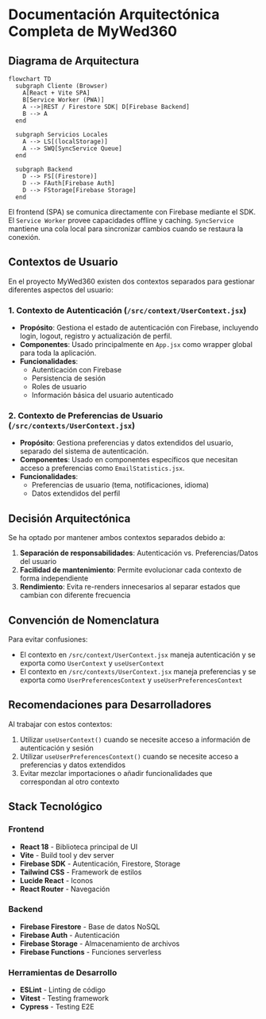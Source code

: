 # Documentación Arquitectónica Completa de MyWed360

## Diagrama de Arquitectura

```mermaid
flowchart TD
  subgraph Cliente (Browser)
    A[React + Vite SPA]
    B[Service Worker (PWA)]
    A -->|REST / Firestore SDK| D[Firebase Backend]
    B --> A
  end

  subgraph Servicios Locales
    A --> LS[(localStorage)]
    A --> SWQ[SyncService Queue]
  end

  subgraph Backend
    D --> FS[(Firestore)]
    D --> FAuth[Firebase Auth]
    D --> FStorage[Firebase Storage]
  end
```

El frontend (SPA) se comunica directamente con Firebase mediante el SDK. El `Service Worker` provee capacidades offline y caching. `SyncService` mantiene una cola local para sincronizar cambios cuando se restaura la conexión.

## Contextos de Usuario

En el proyecto MyWed360 existen dos contextos separados para gestionar diferentes aspectos del usuario:

### 1. Contexto de Autenticación (`/src/context/UserContext.jsx`)

- **Propósito**: Gestiona el estado de autenticación con Firebase, incluyendo login, logout, registro y actualización de perfil.
- **Componentes**: Usado principalmente en `App.jsx` como wrapper global para toda la aplicación.
- **Funcionalidades**: 
  - Autenticación con Firebase
  - Persistencia de sesión
  - Roles de usuario
  - Información básica del usuario autenticado

### 2. Contexto de Preferencias de Usuario (`/src/contexts/UserContext.jsx`)

- **Propósito**: Gestiona preferencias y datos extendidos del usuario, separado del sistema de autenticación.
- **Componentes**: Usado en componentes específicos que necesitan acceso a preferencias como `EmailStatistics.jsx`.
- **Funcionalidades**:
  - Preferencias de usuario (tema, notificaciones, idioma)
  - Datos extendidos del perfil

## Decisión Arquitectónica

Se ha optado por mantener ambos contextos separados debido a:

1. **Separación de responsabilidades**: Autenticación vs. Preferencias/Datos del usuario
2. **Facilidad de mantenimiento**: Permite evolucionar cada contexto de forma independiente
3. **Rendimiento**: Evita re-renders innecesarios al separar estados que cambian con diferente frecuencia

## Convención de Nomenclatura

Para evitar confusiones:
- El contexto en `/src/context/UserContext.jsx` maneja autenticación y se exporta como `UserContext` y `useUserContext`
- El contexto en `/src/contexts/UserContext.jsx` maneja preferencias y se exporta como `UserPreferencesContext` y `useUserPreferencesContext`

## Recomendaciones para Desarrolladores

Al trabajar con estos contextos:

1. Utilizar `useUserContext()` cuando se necesite acceso a información de autenticación y sesión
2. Utilizar `useUserPreferencesContext()` cuando se necesite acceso a preferencias y datos extendidos
3. Evitar mezclar importaciones o añadir funcionalidades que correspondan al otro contexto

## Stack Tecnológico

### Frontend
- **React 18** - Biblioteca principal de UI
- **Vite** - Build tool y dev server
- **Firebase SDK** - Autenticación, Firestore, Storage
- **Tailwind CSS** - Framework de estilos
- **Lucide React** - Iconos
- **React Router** - Navegación

### Backend
- **Firebase Firestore** - Base de datos NoSQL
- **Firebase Auth** - Autenticación
- **Firebase Storage** - Almacenamiento de archivos
- **Firebase Functions** - Funciones serverless

### Herramientas de Desarrollo
- **ESLint** - Linting de código
- **Vitest** - Testing framework
- **Cypress** - Testing E2E
